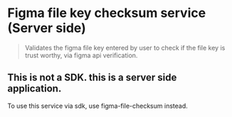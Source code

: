 # Figma file key checksum service (Server side)

> Validates the figma file key entered by user to check if the file key is trust worthy, via figma api verification.

## This is not a SDK. this is a server side application.

To use this service via sdk, use figma-file-checksum instead.
